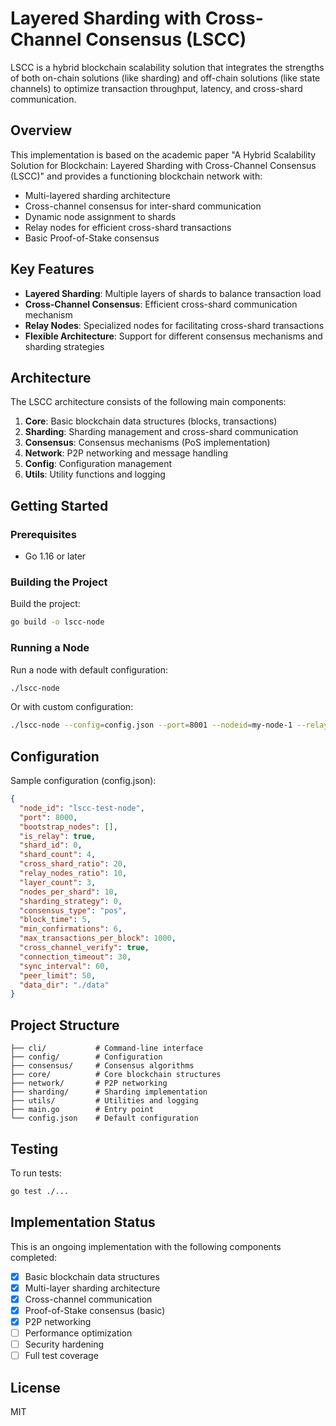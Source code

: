 # Layered Sharding with Cross-Channel Consensus (LSCC)

LSCC is a hybrid blockchain scalability solution that integrates the strengths of both on-chain solutions (like sharding) and off-chain solutions (like state channels) to optimize transaction throughput, latency, and cross-shard communication.

## Overview

This implementation is based on the academic paper "A Hybrid Scalability Solution for Blockchain: Layered Sharding with Cross-Channel Consensus (LSCC)" and provides a functioning blockchain network with:

- Multi-layered sharding architecture
- Cross-channel consensus for inter-shard communication
- Dynamic node assignment to shards
- Relay nodes for efficient cross-shard transactions
- Basic Proof-of-Stake consensus

## Key Features

- **Layered Sharding**: Multiple layers of shards to balance transaction load
- **Cross-Channel Consensus**: Efficient cross-shard communication mechanism
- **Relay Nodes**: Specialized nodes for facilitating cross-shard transactions
- **Flexible Architecture**: Support for different consensus mechanisms and sharding strategies

## Architecture

The LSCC architecture consists of the following main components:

1. **Core**: Basic blockchain data structures (blocks, transactions)
2. **Sharding**: Sharding management and cross-shard communication
3. **Consensus**: Consensus mechanisms (PoS implementation)
4. **Network**: P2P networking and message handling
5. **Config**: Configuration management
6. **Utils**: Utility functions and logging

## Getting Started

### Prerequisites

- Go 1.16 or later

### Building the Project

Build the project:

```bash
go build -o lscc-node
```

### Running a Node

Run a node with default configuration:

```bash
./lscc-node
```

Or with custom configuration:

```bash
./lscc-node --config=config.json --port=8001 --nodeid=my-node-1 --relay=true
```

## Configuration

Sample configuration (config.json):

```json
{
  "node_id": "lscc-test-node",
  "port": 8000,
  "bootstrap_nodes": [],
  "is_relay": true,
  "shard_id": 0,
  "shard_count": 4,
  "cross_shard_ratio": 20,
  "relay_nodes_ratio": 10,
  "layer_count": 3,
  "nodes_per_shard": 10,
  "sharding_strategy": 0,
  "consensus_type": "pos",
  "block_time": 5,
  "min_confirmations": 6,
  "max_transactions_per_block": 1000,
  "cross_channel_verify": true,
  "connection_timeout": 30,
  "sync_interval": 60,
  "peer_limit": 50,
  "data_dir": "./data"
}
```

## Project Structure

```
├── cli/           # Command-line interface
├── config/        # Configuration
├── consensus/     # Consensus algorithms
├── core/          # Core blockchain structures
├── network/       # P2P networking
├── sharding/      # Sharding implementation
├── utils/         # Utilities and logging
├── main.go        # Entry point
└── config.json    # Default configuration
```

## Testing

To run tests:

```bash
go test ./...
```

## Implementation Status

This is an ongoing implementation with the following components completed:

- [x] Basic blockchain data structures
- [x] Multi-layer sharding architecture
- [x] Cross-channel communication
- [x] Proof-of-Stake consensus (basic)
- [x] P2P networking
- [ ] Performance optimization
- [ ] Security hardening
- [ ] Full test coverage

## License

MIT
